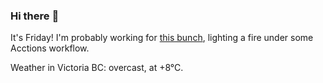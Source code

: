 ### Hi there :wave:

It's Friday! I'm probably working for [this bunch](https://github.com/kohofinancial), lighting a fire under some Acctions workflow.

Weather in Victoria BC: overcast, at +8°C.
